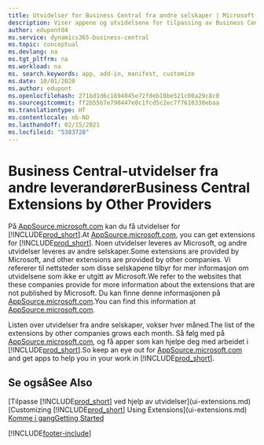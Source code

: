 ```yaml
---
title: Utvidelser for Business Central fra andre selskaper | Microsoft-dokumentasjon
description: Viser appene og utvidelsene for tilpassing av Business Central fra andre selskaper.
author: edupont04
ms.service: dynamics365-business-central
ms.topic: conceptual
ms.devlang: na
ms.tgt_pltfrm: na
ms.workload: na
ms. search.keywords: app, add-in, manifest, customize
ms.date: 10/01/2020
ms.author: edupont
ms.openlocfilehash: 271bd1d6c1694045e72fdeb10be521c00a29c8c0
ms.sourcegitcommit: ff2b55b7e790447e0c1fcd5c2ec7f7610338ebaa
ms.translationtype: HT
ms.contentlocale: nb-NO
ms.lasthandoff: 02/15/2021
ms.locfileid: "5383728"
---
```

# <a name="business-central-extensions-by-other-providers"></a><span data-ttu-id="fa2aa-103">Business Central-utvidelser fra andre leverandører</span><span class="sxs-lookup"><span data-stu-id="fa2aa-103">Business Central Extensions by Other Providers</span></span>

<span data-ttu-id="fa2aa-104">På [AppSource.microsoft.com](https://appsource.microsoft.com/) kan du få utvidelser for [!INCLUDE[prod_short](includes/prod_short.md)].</span><span class="sxs-lookup"><span data-stu-id="fa2aa-104">At [AppSource.microsoft.com](https://appsource.microsoft.com/), you can get extensions for [!INCLUDE[prod_short](includes/prod_short.md)].</span></span> <span data-ttu-id="fa2aa-105">Noen utvidelser leveres av Microsoft, og andre utvidelser leveres av andre selskaper.</span><span class="sxs-lookup"><span data-stu-id="fa2aa-105">Some extensions are provided by Microsoft, and other extensions are provided by other companies.</span></span> <span data-ttu-id="fa2aa-106">Vi refererer til nettsteder som disse selskapene tilbyr for mer informasjon om utvidelsene som ikke er utgitt av Microsoft.</span><span class="sxs-lookup"><span data-stu-id="fa2aa-106">We refer to the websites that these companies provide for more information about the extensions that are not published by Microsoft.</span></span> <span data-ttu-id="fa2aa-107">Du kan finne denne informasjonen på [AppSource.microsoft.com](https://go.microsoft.com/fwlink/?linkid=2081646).</span><span class="sxs-lookup"><span data-stu-id="fa2aa-107">You can find this information at [AppSource.microsoft.com](https://go.microsoft.com/fwlink/?linkid=2081646).</span></span>  

<span data-ttu-id="fa2aa-108">Listen over utvidelser fra andre selskaper, vokser hver måned.</span><span class="sxs-lookup"><span data-stu-id="fa2aa-108">The list of the extensions by other companies grows each month.</span></span> <span data-ttu-id="fa2aa-109">Så følg med på [AppSource.microsoft.com](https://go.microsoft.com/fwlink/?linkid=2081646), og få apper som kan hjelpe deg med arbeidet i [!INCLUDE[prod_short](includes/prod_short.md)].</span><span class="sxs-lookup"><span data-stu-id="fa2aa-109">So keep an eye out for [AppSource.microsoft.com](https://go.microsoft.com/fwlink/?linkid=2081646) and get apps to help you in your work in [!INCLUDE[prod_short](includes/prod_short.md)].</span></span>  

## <a name="see-also"></a><span data-ttu-id="fa2aa-110">Se også</span><span class="sxs-lookup"><span data-stu-id="fa2aa-110">See Also</span></span>

<span data-ttu-id="fa2aa-111">[Tilpasse [!INCLUDE[prod_short](includes/prod_short.md)] ved hjelp av utvidelser](ui-extensions.md)</span><span class="sxs-lookup"><span data-stu-id="fa2aa-111">[Customizing [!INCLUDE[prod_short](includes/prod_short.md)] Using Extensions](ui-extensions.md)</span></span>  
[<span data-ttu-id="fa2aa-112">Komme i gang</span><span class="sxs-lookup"><span data-stu-id="fa2aa-112">Getting Started</span></span>](product-get-started.md)  


[!INCLUDE[footer-include](includes/footer-banner.md)]